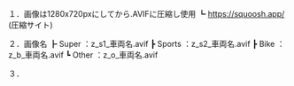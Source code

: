 １．画像は1280x720pxにしてから.AVIFに圧縮し使用
    ┗ https://squoosh.app/ (圧縮サイト)
    
２．画像名
    ┣ Super ：z_s1_車両名.avif
    ┣ Sports ：z_s2_車両名.avif
    ┣ Bike ：z_b_車両名.avif
    ┗ Other ：z_o_車両名.avif
    
３．
